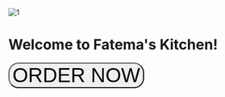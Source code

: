 ![1](https://github.com/Safiul808/Safiul808.github.io/assets/157515759/68935b78-7e86-45cd-b462-828e12ab498b)

# Welcome to Fatema's Kitchen!
<a href="https://www.facebook.com/fatemaskitchen77">
<button style="font-size:40px; background-colour:grey; colour:black; border-radius:20px;">ORDER NOW</button>
</a>
